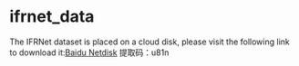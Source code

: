# ifrnet_data

The IFRNet dataset is placed on a cloud disk, please visit the following link to download it:[Baidu Netdisk]([https://www.google.com](https://pan.baidu.com/s/1j-g6m_abT9xyhYR5q6n8iA)https://pan.baidu.com/s/1j-g6m_abT9xyhYR5q6n8iA) 提取码：u81n

